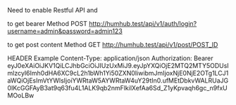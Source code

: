 Need to enable  Restful API and 


to get bearer
Method POST
http://humhub.test/api/v1/auth/login?username=admin&password=admin123


to get post content
Method GET
http://humhub.test/api/v1/post/POST_ID

HEADER Example
Content-Type: application/json
Authorization: Bearer eyJ0eXAiOiJKV1QiLCJhbGciOiJIUzUxMiJ9.eyJpYXQiOjE2MTQ2MTY5ODUsImlzcyI6Imh0dHA6XC9cL2h1bWh1Yi50ZXN0IiwibmJmIjoxNjE0NjE2OTg1LCJ1aWQiOjEsImVtYWlsIjoiYWRtaW5AYWRtaW4uY29tIn0.ufMEtDbkvWALRUaJG0IKcGGFAyB3at9q63fu4L1ALK9qb2nmFlkilXefAa6Sd_Z1yKpvaqh6gc_n9fxUMOoLBw
